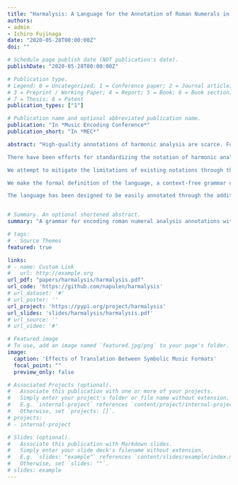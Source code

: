 ```yaml
---
title: "Harmalysis: A Language for the Annotation of Roman Numerals in Symbolic Music Representations"
authors:
- admin
- Ichiro Fujinaga
date: "2020-05-28T00:00:00Z"
doi: ""

# Schedule page publish date (NOT publication's date).
publishDate: "2020-05-28T00:00:00Z"

# Publication type.
# Legend: 0 = Uncategorized; 1 = Conference paper; 2 = Journal article;
# 3 = Preprint / Working Paper; 4 = Report; 5 = Book; 6 = Book section;
# 7 = Thesis; 8 = Patent
publication_types: ["1"]

# Publication name and optional abbreviated publication name.
publication: "In *Music Encoding Conference*"
publication_short: "In *MEC*"

abstract: "High-quality annotations of harmonic analysis are scarce. Furthermore, the existing data usually follows different conventions for spelling scale degrees, inversions, and special chords (e.g., cadential six-four).

There have been efforts for standardizing the notation of harmonic analysis annotations,  however, these have not been very successful because: 1) there are few software tools able to parse such notations 2) as a consequence, researchers have not adopted the suggested notations and it is more frequent to find a different notation with every new dataset.

We attempt to mitigate the limitations of existing notations through the definition of a new language for harmonic analysis, which we call harmalysis. This language 1) provides a notation that adjusts as much as possible to the way in which researchers have annotated roman numerals in existing datasets, 2) formalizes the resulting notation into a consistent and extensible context-free grammar, 3) uses the context-free grammar to generate tools that are able to parse and validate annotations in the syntax of the language.

We make the formal definition of the language, a context-free grammar described in the Extended Backus-Naur Form (EBNF), available as an open-source repository. Within the same repository, we make available tools for parsing annotations in the harmalysis language. The tools allow the users to extract high-level semantic information from their annotations (e.g., local key, root of the chord, inversion, added intervals, whether the chord is tonicizing another key or not, etc.) and to validate the correctness of a given annotation according to the grammar of the proposed language.

The language has been designed to be easily annotated through the addition of lyrics in music notation software or-when supported by the symbolic music format-in a dedicated data structure for indications of harmony (e.g., the function tag in MusicXML, the harm tag in MEI, and a **harm spine in Humdrum). This ensures that the users adopting the language find an immediate application for it."


# Summary. An optional shortened abstract.
summary: "A grammar for encoding roman numeral analysis annotations within the lyrics of a symbolic music representation"

# tags:
# - Source Themes
featured: true

links:
# - name: Custom Link
#   url: http://example.org
url_pdf: "papers/harmalysis/harmalysis.pdf"
url_code: 'https://github.com/napulen/harmalysis'
# url_dataset: '#'
# url_poster: ''
url_project: 'https://pypi.org/project/harmalysis'
url_slides: 'slides/harmalysis/harmalysis.pdf'
# url_source: ''
# url_video: '#'

# Featured image
# To use, add an image named `featured.jpg/png` to your page's folder. 
image:
  caption: 'Effects of Translation Between Symbolic Music Formats'
  focal_point: ""
  preview_only: false

# Associated Projects (optional).
#   Associate this publication with one or more of your projects.
#   Simply enter your project's folder or file name without extension.
#   E.g. `internal-project` references `content/project/internal-project/index.md`.
#   Otherwise, set `projects: []`.
# projects:
# - internal-project

# Slides (optional).
#   Associate this publication with Markdown slides.
#   Simply enter your slide deck's filename without extension.
#   E.g. `slides: "example"` references `content/slides/example/index.md`.
#   Otherwise, set `slides: ""`.
# slides: example
---
```

